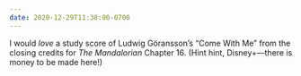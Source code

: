 ```yaml
---
date: 2020-12-29T11:38:00-0700
---
```


I would *love* a study score of Ludwig Göransson’s “Come With Me” from the closing credits for <cite>The Mandalorian</cite> Chapter 16. (Hint hint, Disney+—there is money to be made here!)
